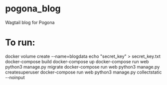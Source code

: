 # pogona_blog
Wagtail blog for Pogona

# To run:

docker volume create --name=blogdata
echo "secret_key" > secret_key.txt
docker-compose build
docker-compose up
docker-compose run web python3 manage.py migrate
docker-compose run web python3 manage.py createsuperuser
docker-compose run web python3 manage.py collectstatic --noinput
